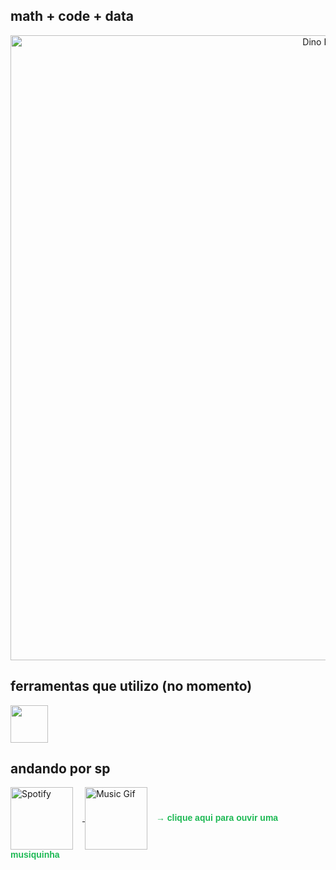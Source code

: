 ## math + code + data

<div align="center">
  <a 
    href="https://github.com/gabgamarano"> 
    <img src="https://static.appgeek.com.br/imagens/dino-non-birthday-version-0.gif" width="1000" alt="Dino Runner">
  </a>
</div>

## ferramentas que utilizo (no momento)

<img src="https://skillicons.dev/icons?i=py,sql,mysql,postgresql,pandas,numpy,git,github,vscode" height="60" />

## andando por sp

<div>
  <a href="https://open.spotify.com/playlist/2M1OTLxQKYYm7RcXJu36oS?si=121ae4eb21d248d2" target="_blank">
    <img src="https://upload.wikimedia.org/wikipedia/commons/thumb/1/19/Spotify_logo_without_text.svg/1024px-Spotify_logo_without_text.svg.png" width="100" alt="Spotify" style="vertical-align: middle; margin-right: 15px;"/>
  </a>
  
  <a href="https://open.spotify.com/playlist/2M1OTLxQKYYm7RcXJu36oS?si=121ae4eb21d248d2" target="_blank" style="text-decoration: none;">
    <img src="https://media1.tenor.com/m/0TPfh0gf7EcAAAAd/christian-bale-american-psycho.gif" width="100" alt="Music Gif" style="vertical-align: middle; margin-right: 10px;"/>
    <span style="font-family: Arial; color: #1DB954; font-weight: bold;">→ clique aqui para ouvir uma musiquinha</span>
  </a>
</div>
